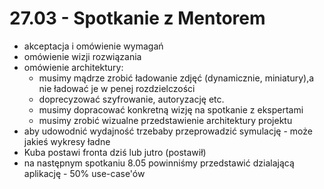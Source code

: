 # 27.03 - Spotkanie z Mentorem
- akceptacja i omówienie wymagań
- omówienie wizji rozwiązania
- omówienie architektury:
	- musimy mądrze zrobić ładowanie zdjęć (dynamicznie, miniatury),a nie ładować je w penej rozdzielczości
	- doprecyzować szyfrowanie, autoryzację etc.
	- musimy dopracować konkretną wizję na spotkanie z ekspertami
	- musimy zrobić wizualne przedstawienie architektury projektu
- aby udowodnić wydajność trzebaby przeprowadzić symulację - może jakieś wykresy ładne
- Kuba postawi fronta dziś lub jutro (postawił)
- na następnym spotkaniu 8.05 powinniśmy przedstawić dzialającą aplikację - 50% use-case'ów